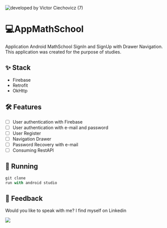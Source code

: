 ![developed by Victor Ciechovicz (7)](https://user-images.githubusercontent.com/106246945/202000825-33a963f5-30ef-4553-8d73-8be68a5d50f1.png)

# ****💻AppMathSchool****

 Application Android MathSchool SignIn and SignUp with Drawer Navigation. This application was created for the purpose of studies.
 
## ****✨ Stack****

- Firebase
- Retrofit
- OkHttp

## **🛠️ Features**

- [ ] User authentication with Firebase
- [ ] User authentication with e-mail and password
- [ ] User Register
- [ ] Navigation Drawer
- [ ] Password Recovery with e-mail
- [ ] Consuming RestAPI

## 🔧 ****Running****

```js
git clone
run with android studio

```

## ****📄 Feedback****

Would you like to speak with me? I find myself on Linkedin <br>

  <a href="https://www.linkedin.com/in/victor-avila-ciechovicz-55a172106/" target="_blank"><img src="https://img.shields.io/badge/linkedin-%230077B5.svg?style=for-the-badge&logo=linkedin&logoColor=white" target="_blank"></a> 
